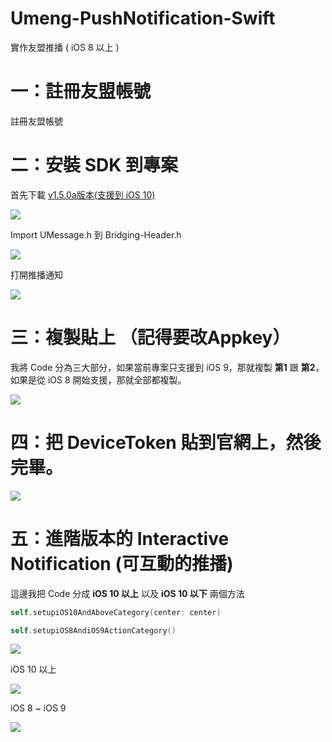 # Umeng-PushNotification-Swift
實作友盟推播 ( iOS 8 以上 )


# 一：註冊友盟帳號

註冊友盟帳號

# 二：安裝 SDK 到專案

首先下載 [v1.5.0a版本(支援到 iOS 10)](http://dev.umeng.com/push/ios/integration)

![](https://github.com/5SMNOONMS5/CLS-Umeng-PushNotification-Swift/blob/master/images/1.png)

Import UMessage.h 到 Bridging-Header.h 

![](https://github.com/5SMNOONMS5/CLS-Umeng-PushNotification-Swift/blob/master/images/2.png)

打開推播通知

![](https://github.com/5SMNOONMS5/CLS-Umeng-PushNotification-Swift/blob/master/images/3.png)


# 三：複製貼上 （記得要改Appkey）

我將 Code 分為三大部分，如果當前專案只支援到 iOS 9，那就複製 **第1** 跟 **第2**，如果是從 iOS 8 開始支援，那就全部都複製。

![](https://github.com/5SMNOONMS5/CLS-Umeng-PushNotification-Swift/blob/master/images/4.png)

# 四：把 DeviceToken 貼到官網上，然後完畢。

![](https://github.com/5SMNOONMS5/CLS-Umeng-PushNotification-Swift/blob/master/images/5.png)

# 五：進階版本的 Interactive Notification (可互動的推播)

這邊我把 Code 分成 **iOS 10 以上** 以及 **iOS 10 以下** 兩個方法

```swift
self.setupiOS10AndAboveCategory(center: center)

self.setupiOS8AndiOS9ActionCategory()
```

![](https://github.com/5SMNOONMS5/CLS-Umeng-PushNotification-Swift/blob/master/images/6.png)

iOS 10 以上 

![](https://github.com/5SMNOONMS5/CLS-Umeng-PushNotification-Swift/blob/master/images/7.png)

iOS 8 ~ iOS 9

![](https://github.com/5SMNOONMS5/CLS-Umeng-PushNotification-Swift/blob/master/images/8.png)



